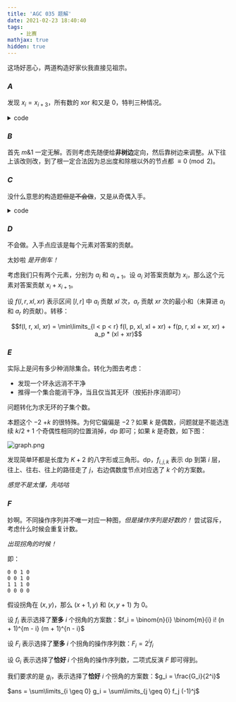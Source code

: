 ```yaml
---
title: 'AGC 035 题解'
date: 2021-02-23 18:40:40
tags: 
    - 比赛
mathjax: true
hidden: true
---
```


这场好恶心，两道构造好家伙我直接见祖宗。

### $A$

发现 $x_i = x_{i + 3}$，所有数的 xor 和又是 $0$，特判三种情况。

<details>
    <summary>code</summary>
    ``` c++
    #include <bits/stdc++.h>
    #define rep(i, x, y) for (int i = x; i <= y; i++)
    #define fi first
    #define se second
    using namespace std;

    typedef pair<int, int> pii;
    const int N = 1e5 + 10;
    int n, a[N], b[N], tot;
    vector<pii> vec;

    int cnt(int x) {
        int ret = 0;
        rep(i, 1, n) ret += (a[i] == x);
        return ret;
    }

    bool chk() {
        if (tot == 1 && cnt(0) == n) return 1;
        if (n % 3) return 0;
        if (tot == 2 && b[1] == 0 && cnt(b[1]) == n / 3) return 1;
        if (tot == 3 && b[1] == (b[2] ^ b[3]) && cnt(b[1]) == n / 3 && cnt(b[2]) == n / 3 && cnt(b[3]) == n / 3) return 1;
        return 0;
    }

    int main() {
        cin >> n;
        rep(i, 1, n) {
            scanf("%d", &a[i]);
            b[i] = a[i];
        }
        sort(b + 1, b + n + 1);
        tot = unique(b + 1, b + n + 1) - b - 1;
        puts(chk() ? "Yes" : "No");
        return 0;
    }
    ```
</details>

### $B$

首先 $m \& 1$ 一定无解。否则考虑先随便给**非树边**定向，然后靠树边来调整。从下往上该改则改，到了根一定合法因为总出度和除根以外的节点都 $\equiv 0 \pmod{2}$。

### $C$

没什么意思的构造题~~但是不会做~~，又是从奇偶入手。

<details>
    <summary>code</summary>
    ``` c++
    #include <bits/stdc++.h>
    #define rep(i, x, y) for (int i` = x; i <= y; i++)
    using namespace std;

    const int N = 2e5 + 10;
    int n;

    int lbit(int x) { return x & -x; }

    int main() {
        cin >> n;
        if (lbit(n) == n) return puts("No"), 0;
        puts("Yes");
        for (int i = 2; i < n; i += 2) {
            printf("1 %d\n", i);
            printf("1 %d\n", i + 1 + n);
            printf("%d %d\n", i, i + 1);
            printf("%d %d\n", i + n, i + 1 + n);
        }
        printf("%d 3\n", n + 1);
        if (n % 2 == 0) {
            printf("%d %d\n", n, n + lbit(n) + 1);
            printf("%d %d\n", n + n, n - lbit(n));
        }
        return 0;
    }
    ```
</details>

### $D$

不会做。入手点应该是每个元素对答案的贡献。

太妙啦 *是开倒车！*

考虑我们只有两个元素，分别为 $a_i$ 和 $a_{i + 1}$。设 $a_i$ 对答案贡献为 $x_i$，那么这个元素对答案贡献 $x_i + x_{i + 1}$。

设 $f(l, r, xl, xr)$ 表示区间 $[l, r]$ 中 $a_l$ 贡献 $xl$ 次，$a_r$ 贡献 $xr$ 次的最小和（未算进 $a_l$ 和 $a_r$ 的贡献）。转移：

$$f(l, r, xl, xr) = \min\limits_{l < p < r} f(l, p, xl, xl + xr) + f(p, r, xl + xr, xr) + a_p * (xl + xr)$$

### $E$

实际上是问有多少种消除集合。转化为图去考虑：

* 发现一个环永远消不干净
* 推得一个集合能消干净，当且仅当其无环（按拓扑序消即可）

问题转化为求无环的子集个数。

本题这个 $-2$ $+k$ 的很特殊。为何它偏偏是 $-2$？如果 $k$ 是偶数，问题就是不能选连续 $k / 2 + 1$ 个奇偶性相同的位置消掉，dp 即可；如果 $k$ 是奇数，如下图：

![graph.png](https://img-blog.csdnimg.cn/20191105150639256.png?x-oss-process=image/watermark,type_ZmFuZ3poZW5naGVpdGk,shadow_10,text_aHR0cHM6Ly9ibG9nLmNzZG4ubmV0L2pva2Vyd3l0,size_16,color_FFFFFF,t_70)

发现简单环都是长度为 $K + 2$ 的八字形或三角形。dp，$f_{i, j, k}$ 表示 dp 到第 $i$ 层，往上、往右、往上的路径走了 $j$，右边偶数度节点对应选了 $k$ 个的方案数。

*感觉不是太懂，先咕咕*

### $F$

妙啊。不同操作序列并不唯一对应一种图，*但是操作序列是好数的！* 尝试容斥，考虑什么时候会重复计数。

*出现拐角的时候！* 

即：

```
0 0 1 0
0 0 1 0
1 1 1 0
0 0 0 0
```

假设拐角在 $(x, y)$，那么 $(x + 1, y)$ 和 $(x, y + 1)$ 为 $0$。

设 $f_i$ 表示选择了**至多** $i$ 个拐角的方案数：$f_i = \binom{n}{i} \binom{m}{i} i! (n + 1)^{m - i} (m + 1)^{n - i}$

设 $F_i$ 表示选择了**至多** $i$ 个拐角的操作序列数：$F_i = 2^i f_i$

设 $G_i$ 表示选择了**恰好** $i$ 个拐角的操作序列数，二项式反演 $F$ 即可得到。

我们要求的是 $g_i$，表示选择了**恰好** $i$ 个拐角的方案数：$g_i = \frac{G_i}{2^i}$

$ans = \sum\limits_{i \geq 0} g_i = \sum\limits_{j \geq 0} f_j (-1)^j$